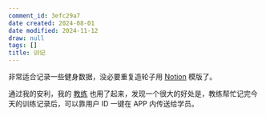 ```yaml
---
comment_id: 3efc29a7
date created: 2024-08-01
date modified: 2024-11-12
draw: null
tags: []
title: 训记
---
```

非常适合记录一些健身数据，没必要重复造轮子用 [Notion](Notion.md) 模版了。

通过我的安利，我的 [教练](教练) 也用了起来，发现一个很大的好处是，教练帮忙记完今天的训练记录后，可以靠用户 ID 一键在 APP 内传送给学员。
